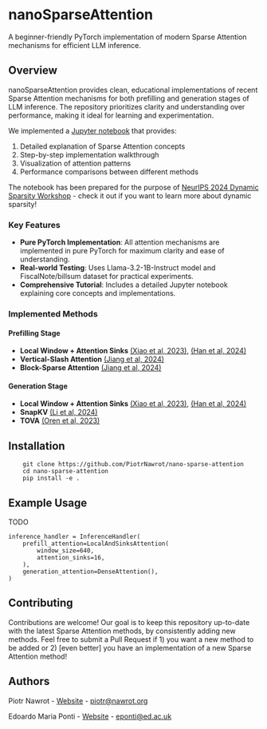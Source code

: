
# nanoSparseAttention

A beginner-friendly PyTorch implementation of modern Sparse Attention mechanisms for efficient LLM inference.

## Overview

nanoSparseAttention provides clean, educational implementations of recent Sparse Attention mechanisms for both prefilling and generation stages of LLM inference. The repository prioritizes clarity and understanding over performance, making it ideal for learning and experimentation.

We implemented a [Jupyter notebook](./notebooks/tutorial.ipynb) that provides:
1. Detailed explanation of Sparse Attention concepts
2. Step-by-step implementation walkthrough
3. Visualization of attention patterns
4. Performance comparisons between different methods

The notebook has been prepared for the purpose of [NeurIPS 2024 Dynamic Sparsity Workshop](https://dynamic-sparsity.github.io/) - check it out if you want to learn more about dynamic sparsity!

### Key Features

- **Pure PyTorch Implementation**: All attention mechanisms are implemented in pure PyTorch for maximum clarity and ease of understanding.
- **Real-world Testing**: Uses Llama-3.2-1B-Instruct model and FiscalNote/billsum dataset for practical experiments.
- **Comprehensive Tutorial**: Includes a detailed Jupyter notebook explaining core concepts and implementations.

### Implemented Methods

#### Prefilling Stage
- **Local Window + Attention Sinks** [(Xiao et al, 2023)](https://arxiv.org/abs/2309.17453), [(Han et al, 2024)](https://arxiv.org/abs/2308.16137)
- **Vertical-Slash Attention** [(Jiang et al, 2024)](https://arxiv.org/abs/2407.02490)
- **Block-Sparse Attention** [(Jiang et al, 2024)](https://arxiv.org/abs/2407.02490)

#### Generation Stage
- **Local Window + Attention Sinks** [(Xiao et al, 2023)](https://arxiv.org/abs/2309.17453), [(Han et al, 2024)](https://arxiv.org/abs/2308.16137)
- **SnapKV** [(Li et al, 2024)](https://arxiv.org/abs/2404.14469)
- **TOVA** [(Oren et al, 2023)](https://arxiv.org/abs/2401.06104)

## Installation

```
    git clone https://github.com/PiotrNawrot/nano-sparse-attention
    cd nano-sparse-attention
    pip install -e .
```

## Example Usage

TODO

```
inference_handler = InferenceHandler(
    prefill_attention=LocalAndSinksAttention(
        window_size=640,
        attention_sinks=16,
    ),
    generation_attention=DenseAttention(),
)
```

## Contributing

Contributions are welcome! Our goal is to keep this repository up-to-date with the latest Sparse Attention methods, by consistently adding new methods. Feel free to submit a Pull Request if 1) you want a new method to be added or 2) [even better] you have an implementation of a new Sparse Attention method!

## Authors

Piotr Nawrot - [Website](https://piotrnawrot.github.io/) - piotr@nawrot.org

Edoardo Maria Ponti - [Website](https://ducdauge.github.io/) - eponti@ed.ac.uk

